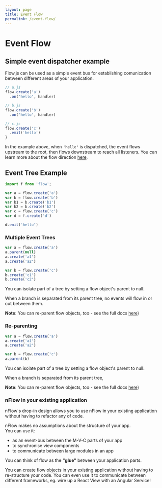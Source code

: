 ```yaml
---
layout: page
title: Event Flow
permalink: /event-flow/
---
```


# Event Flow

## Simple event dispatcher example
Flow.js can be used as a simple event bus for establishing comunication between different areas of your application.

<figure class='example1' ></figure>
<script type="text/javascript">(function(){
  
  var dom = d3.select('.example1')
  var f = flow.create('flow.js').parent(null)
  tree()
    .dom(dom.node())
    .flow(f)

  f.create('a').on('hello', function(){})
  f.create('b').on('hello', function(){})
  f.create('c')
    .emit('hello')
    

}())</script>
```js
// a.js
flow.create('a')
  .on('hello', handler)

// b.js
flow.create('b')
  .on('hello', handler)

// c.js
flow.create('c')
  .emit('hello')
}
```
In the example above, when `'hello'` is dispatched, the event flows upstream to the root, then flows downstream to reach all listeners. You can learn more about the flow direction [here](/flow-direction).


## Event Tree Example
<figure class='example2' ></figure>
<script type="text/javascript">(function(){

  var dom = d3.select('.example2')
  var f = flow.create('flow.js').parent(null)
  tree()
    .dom(dom.node())
    .flow(f)

  var a = f.create('a')
  var b = f.create('b')
  var c = f.create('c')
  var d = b.create('b1')
  var e = b.create('b2')
  var d = f.create('d')

  d.emit('hello')

}())</script>
```js
import f from 'flow';

var a = flow.create('a')
var b = flow.create('b')
var b1 = b.create('b1')
var b2 = b.create('b2')
var c = flow.create('c')
var d = f.create('d')

d.emit('hello')
```


### Multiple Event Trees
<figure class='example3' ></figure>
<script type="text/javascript">(function(){

  var dom = d3.select('.example3')
  var f = flow.create('flow.js').parent(null)
  tree()
    .dom(dom.node())
    .flow(f)

  var a = f.create('a')
  setTimeout(function(){ a.parent(null) }, 2000)
  a.create('a1')
  a.create('a2')

  var b = f.create('c')
  b.create('c1')
  b.create('c2')

}())</script>
```js
var a = flow.create('a')
a.parent(null)
a.create('a1')
a.create('a2')

var b = flow.create('c')
b.create('c1')
b.create('c2')
```
You can isolate part of a tree by setting a flow object's parent to null.

When a branch is separated from its parent tree, no events will flow in or out between them. 

**Note:** You can re-parent flow objects, too - see the full docs [here]())



### Re-parenting
<figure class='example4' ></figure>
<script type="text/javascript">(function(){

  var dom = d3.select('.example4')
  var f = flow.create('flow.js').parent(null)
  tree()
    .dom(dom.node())
    .flow(f)

  var a = f.create('a')
  a.create('a1')
  a.create('a2')
  a.create('a3')

  var b = f.create('b')
  setTimeout(function(){ a.parent(b) }, 2000)
  

}())</script>
```js
var a = flow.create('a')
a.create('a1')
a.create('a2')

var b = flow.create('c')
a.parent(b)
```
You can isolate part of a tree by setting a flow object's parent to null.

When a branch is separated from its parent tree, 

**Note:** You can re-parent flow objects, too - see the full docs [here]())


### nFlow in your existing application
nFlow's drop-in design allows you to use nFlow in your existing application without having to refactor any of code.

nFlow makes no assumptions about the structure of your app.
<br />You can use it:

 - as an event-bus between the M-V-C parts of your app
 - to synchronise view components
 - to communicate between large modules in an app

You can think of flow as the **"glue"** between your application parts. 

You can create flow objects in your existing application without having to re-structure your code. You can even use it to communicate between different frameworks, eg. wire up a React View with an Angular Service!
